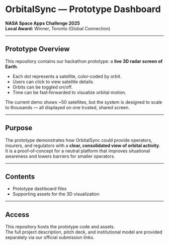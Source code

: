 # OrbitalSync — Prototype Dashboard

**NASA Space Apps Challenge 2025**  
**Local Award:** Winner, Toronto (Global Connection)

---

## Prototype Overview

This repository contains our hackathon prototype: a **live 3D radar screen of Earth**.

- Each dot represents a satellite, color‑coded by orbit.  
- Users can click to view satellite details.  
- Orbits can be toggled on/off.  
- Time can be fast‑forwarded to visualize orbital motion.  

The current demo shows ~50 satellites, but the system is designed to scale to thousands — all displayed on one trusted, shared screen.

---

## Purpose

The prototype demonstrates how OrbitalSync could provide operators, insurers, and regulators with a **clear, consolidated view of orbital activity**. It is a proof‑of‑concept for a neutral platform that improves situational awareness and lowers barriers for smaller operators.

---

## Contents

- Prototype dashboard files  
- Supporting assets for the 3D visualization  

---

## Access

This repository hosts the prototype code and assets.  
The full project description, pitch deck, and institutional model are provided separately via our official submission links.
